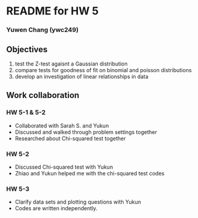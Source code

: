 # README for HW 5

### Yuwen Chang (ywc249)

## Objectives
1. test the Z-test agaisnt a Gaussian distribution
2. compare tests for goodness of fit on binomial and poisson distributions
3. develop an investigation of linear relationships in data

## Work collaboration
### HW 5-1 & 5-2
- Collaborated with Sarah S. and Yukun
- Discussed and walked through problem settings together
- Researched about Chi-squared test together

### HW 5-2
- Discussed Chi-squared test with Yukun
- Zhiao and Yukun helped me with the chi-squared test codes

### HW 5-3
- Clarify data sets and plotting questions with Yukun
- Codes are written independently.